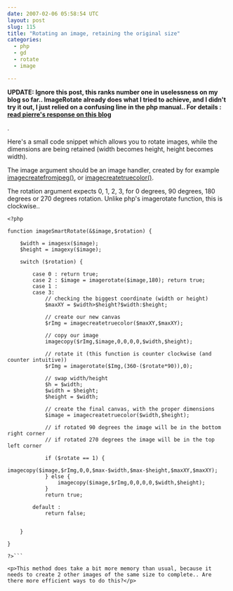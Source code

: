 ```yaml
---
date: 2007-02-06 05:58:54 UTC
layout: post
slug: 115
title: "Rotating an image, retaining the original size"
categories:
  - php
  - gd
  - rotate
  - image

---
```

<p><b>UPDATE: Ignore this post, this ranks number one in uselessness on my blog so far.. ImageRotate already does what I tried to achieve, and I didn't try it out, I just relied on a confusing line in the php manual.. For details : <a href="http://blog.thepimp.net/archives/imagerotate,-little-confusions-in-the-manual-damned,-I-cannot-say-RTFM!.html">read pierre's response on this blog</a></b></p>.

<p>Here's a small code snippet which allows you to rotate images, while the dimensions are being retained (width becomes height, height becomes width).</p>

<p>The image argument should be an image handler, created by for example <a href="http://ca3.php.net/manual/en/function.imagecreatefromjpeg.php">imagecreatefromjpeg()</a>, or <a href="http://ca3.php.net/manual/en/function.imagecreatetruecolor.php">imagecreatetruecolor()</a>.</p>

<p>The rotation argument expects 0, 1, 2, 3, for 0 degrees, 90 degrees, 180 degrees or 270 degrees rotation. Unlike php's imagerotate function, this is clockwise..</p>

```
<?php

function imageSmartRotate(&$image,$rotation) {

    $width = imagesx($image);
    $height = imagexy($image);

    switch ($rotation) {

        case 0 : return true;
        case 2 : $image = imagerotate($image,180); return true;
        case 1 :
        case 3:
            // checking the biggest coordinate (width or height)
            $maxXY = $width>$height?$width:$height;

            // create our new canvas
            $rImg = imagecreatetruecolor($maxXY,$maxXY);

            // copy our image
            imagecopy($rImg,$image,0,0,0,0,$width,$height);

            // rotate it (this function is counter clockwise (and counter intuitive))
            $rImg = imagerotate($Img,(360-($rotate*90)),0);

            // swap width/height
            $h = $width;
            $width = $height;
            $height = $width;

            // create the final canvas, with the proper dimensions
            $image = imagecreatetruecolor($width,$height);

            // if rotated 90 degrees the image will be in the bottom right corner
            // if rotated 270 degrees the image will be in the top left corner

            if ($rotate == 1) {
                imagecopy($image,$rImg,0,0,$max-$width,$max-$height,$maxXY,$maxXY);
            } else {
                imagecopy($image,$rImg,0,0,0,0,$width,$height);
            }
            return true;

        default :
            return false;


    }

}

?>```

<p>This method does take a bit more memory than usual, because it needs to create 2 other images of the same size to complete.. Are there more efficient ways to do this?</p>